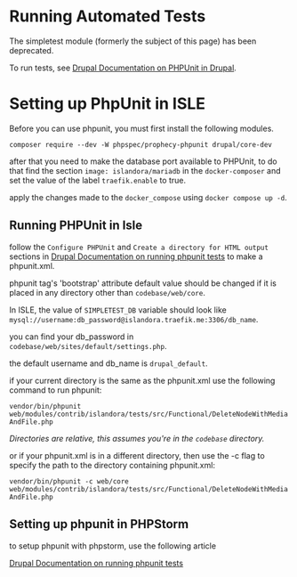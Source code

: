 # Running Automated Tests

The simpletest module (formerly the subject of this page) has been deprecated.

To run tests, see [Drupal Documentation on PHPUnit in Drupal](https://www.drupal.org/docs/automated-testing/phpunit-in-drupal).

# Setting up PhpUnit in ISLE

Before you can use phpunit, you must first install the following modules.

`composer require --dev -W phpspec/prophecy-phpunit drupal/core-dev`

after that you need to make the database port available to PHPUnit, to do that find the section `image: islandora/mariadb` in the `docker-composer` and set the value of the label `traefik.enable` to true.

apply the changes made to the `docker_compose` using `docker compose up -d`.

## Running PHPUnit in Isle

follow the `Configure PHPUnit` and `Create a directory for HTML output` sections in [Drupal Documentation on running phpunit tests](https://www.drupal.org/docs/automated-testing/phpunit-in-drupal/running-phpunit-tests) to make a phpunit.xml.

phpunit tag's 'bootstrap' attribute default value should be changed if it is placed in any directory other than `codebase/web/core`.

In ISLE, the value of `SIMPLETEST_DB` variable should look like `mysql://username:db_password@islandora.traefik.me:3306/db_name`.

you can find your db_password in `codebase/web/sites/default/settings.php`.

the default username and db_name is `drupal_default`.

if your current directory is the same as the phpunit.xml use the following command to run phpunit:

`vendor/bin/phpunit web/modules/contrib/islandora/tests/src/Functional/DeleteNodeWithMediaAndFile.php`

_Directories are relative, this assumes you're in the `codebase` directory._

or if your phpunit.xml is in a different directory, then use the -c flag to specify the path to the directory containing phpunit.xml:

`vendor/bin/phpunit -c web/core web/modules/contrib/islandora/tests/src/Functional/DeleteNodeWithMediaAndFile.php`

## Setting up phpunit in PHPStorm

to setup phpunit with phpstorm, use the following article

[Drupal Documentation on running phpunit tests](https://www.drupal.org/docs/automated-testing/phpunit-in-drupal/running-phpunit-tests-within-phpstorm)


